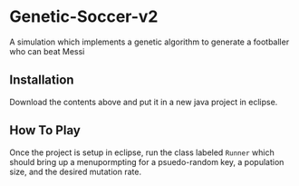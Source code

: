 # Genetic-Soccer-v2
A simulation which implements a genetic algorithm to generate a footballer who can beat Messi

## Installation
Download the contents above and put it in a new java project in eclipse.

## How To Play
Once the project is setup in eclipse, run the class labeled ```Runner``` which should bring up a menupormpting for
a psuedo-random key, a population size, and the desired mutation rate.
